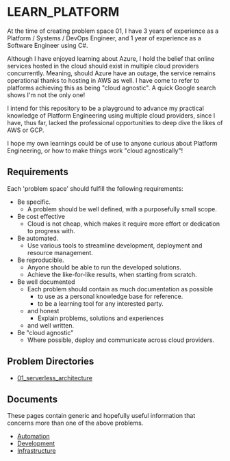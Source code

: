 # LEARN_PLATFORM

At the time of creating problem space 01, I have 3 years of experience as a Platform / Systems / DevOps Engineer, and 1 year of experience as a Software Engineer using C#.

Although I have enjoyed learning about Azure, I hold the belief that online services hosted in the cloud should exist in multiple cloud providers concurrently. Meaning, should Azure have an outage, the service remains operational thanks to hosting in AWS as well. I have come to refer to platforms achieving this as being "cloud agnostic". A quick Google search shows I'm not the only one!

I intend for this repository to be a playground to advance my practical knowledge of Platform Engineering using multiple cloud providers, since I have, thus far, lacked the professional opportunities to deep dive the likes of AWS or GCP.

I hope my own learnings could be of use to anyone curious about Platform Engineering, or how to make things work "cloud agnostically"!

## Requirements

Each 'problem space' should fulfill the following requirements:

- Be specific.
    - A problem should be well defined, with a purposefully small scope.
- Be cost effective
    - Cloud is not cheap, which makes it require more effort or dedication to progress with.
- Be automated.
    - Use various tools to streamline development, deployment and resource management.
- Be reproducible.
    - Anyone should be able to run the developed solutions.
    - Achieve the like-for-like results, when starting from scratch.
- Be well documented
    - Each problem should contain as much documentation as possible 
        - to use as a personal knowledge base for reference.
        - to be a learning tool for any interested party.
    - and honest
        - Explain problems, solutions and experiences
    - and well written.
- Be "cloud agnostic"
    - Where possible, deploy and communicate across cloud providers.

## Problem Directories

- [01_serverless_architecture](01_serverless_architecture/01_serverless_architecture.md)

## Documents

These pages contain generic and hopefully useful information that concerns more than one of the above problems.

- [Automation](automation.md)
- [Development](development.md)
- [Infrastructure](infrastructure.md)